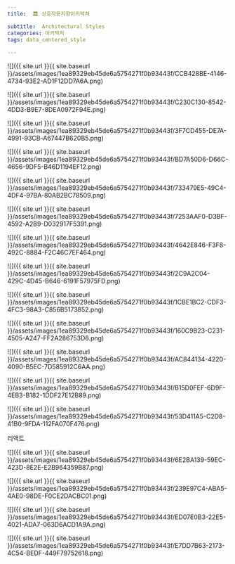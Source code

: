 ```yaml
---
title:  🏛 상호작용지향아키텍쳐

subtitle:  Architectural Styles
categories: 아키텍처 
tags: data_centered_style
 
---
```


  
  
  
![]({{ site.url }}{{ site.baseurl }}/assets/images/1ea89329eb45de6a5754271f0b93443f/CCB428BE-4146-4734-93E2-AD1F12DD7A6A.png)  
  
![]({{ site.url }}{{ site.baseurl }}/assets/images/1ea89329eb45de6a5754271f0b93443f/C230C130-8542-4DD3-B9E7-8DEA0972F94E.png)  
  
![]({{ site.url }}{{ site.baseurl }}/assets/images/1ea89329eb45de6a5754271f0b93443f/3F7CD455-DE7A-4991-93CB-A67447B620B5.png)  
  
  
![]({{ site.url }}{{ site.baseurl }}/assets/images/1ea89329eb45de6a5754271f0b93443f/BD7A50D6-D66C-4656-9DF5-B46D1194EF12.png)  
  
  
![]({{ site.url }}{{ site.baseurl }}/assets/images/1ea89329eb45de6a5754271f0b93443f/733479E5-49C4-4DF4-97BA-80AB2BC78509.png)  
  
  
![]({{ site.url }}{{ site.baseurl }}/assets/images/1ea89329eb45de6a5754271f0b93443f/7253AAF0-D3BF-4592-A2B9-D032917F5391.png)  
  
  
![]({{ site.url }}{{ site.baseurl }}/assets/images/1ea89329eb45de6a5754271f0b93443f/4642E846-F3F8-492C-8884-F2C46C7EF464.png)  
  
  
![]({{ site.url }}{{ site.baseurl }}/assets/images/1ea89329eb45de6a5754271f0b93443f/2C9A2C04-429C-4D45-B646-6191F57975FD.png)  
  
  
![]({{ site.url }}{{ site.baseurl }}/assets/images/1ea89329eb45de6a5754271f0b93443f/1CBE1BC2-CDF3-4FC3-98A3-C856B5173852.png)  
  
  
![]({{ site.url }}{{ site.baseurl }}/assets/images/1ea89329eb45de6a5754271f0b93443f/160C9B23-C231-4505-A247-FF2A286753D8.png)  
  
  
![]({{ site.url }}{{ site.baseurl }}/assets/images/1ea89329eb45de6a5754271f0b93443f/AC844134-4220-4090-B5EC-7D585912C6AA.png)  
  
  
![]({{ site.url }}{{ site.baseurl }}/assets/images/1ea89329eb45de6a5754271f0b93443f/B15D0FEF-6D9F-4EB3-B182-1DDF27E12B89.png)  
  
  
![]({{ site.url }}{{ site.baseurl }}/assets/images/1ea89329eb45de6a5754271f0b93443f/53D411A5-C2D8-41B0-9FDA-112FA070F476.png)  
  
리액트  
  
  
![]({{ site.url }}{{ site.baseurl }}/assets/images/1ea89329eb45de6a5754271f0b93443f/6E2BA139-59EC-423D-8E2E-E2B964359B87.png)  
  
  
![]({{ site.url }}{{ site.baseurl }}/assets/images/1ea89329eb45de6a5754271f0b93443f/239E97C4-ABA5-4AE0-98DE-F0CE2DACBC01.png)  
  
  
![]({{ site.url }}{{ site.baseurl }}/assets/images/1ea89329eb45de6a5754271f0b93443f/ED07E0B3-22E5-4021-ADA7-063D6ACD1A9A.png)  
  
  
![]({{ site.url }}{{ site.baseurl }}/assets/images/1ea89329eb45de6a5754271f0b93443f/E7DD7B63-2173-4C54-BEDF-449F79752618.png)  
